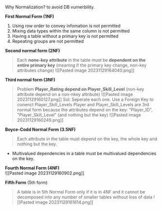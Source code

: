 Why Normalization? to avoid DB vurnerbility.  

**First Normal Form (1NF)**  
1) Using row order to convey infomation is not permitted
2) Mixing data types within the same column is not permitted
3) Having a table without a primary key is not permitted
4) Repeating groups are not permitted

**Second normal form (2NF)** 
> Each **none-key attribute** in the table must be **dependent on the entire primary key**
> (meaning if the primary key change, non-key attributes change)
![[Pasted image 20231129164040.png]]

**Third normal form (3NF)** 
> Problem **Player_Rating depend on Player_Skill_Level** (non-key attribute depend on a non-nkey attribute)
![[Pasted image 20231129160127.png]]
Sol: Seperate each one. Use a Foreign Key to conenct Player_Skill_Levels
> Player and Player_Skill_Levels are 3rd normal form because the attributes depend on the key: "Player_ID", "Player_Skill_Level" (and nothing but the key)
![[Pasted image 20231129160249.png]]

**Boyce-Codd Normal Form (3.5NF)**
> Each attribute in the table must depend on the key, the whole key and nothing but the key.
+ Multivalued dependencies in a table must be multivalued dependencies on the key.
 

**Fourth Normal Form (4NF)**  
![[Pasted image 20231129160902.png]]

**Fifth Form** (5th form)
> A table is in 5th Normal Form only if it is in 4NF and it cannot be decomposed into any number of smaller tables without loss of data
![[Pasted image 20231129161614.png]]

